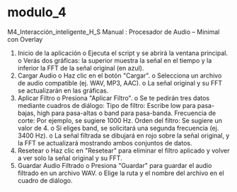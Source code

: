 # modulo_4
M4_Interacción_inteligente_H_S
Manual : Procesador de Audio – Minimal con Overlay
1.	Inicio de la aplicación
  o	Ejecuta el script y se abrirá la ventana principal.
  o	Verás dos gráficas: la superior muestra la señal en el tiempo y la inferior la FFT de la señal original (en azul).
2.	Cargar Audio
  o	Haz clic en el botón "Cargar".
  o	Selecciona un archivo de audio compatible (ej. WAV, MP3, AAC).
  o	La señal original y su FFT se actualizarán en las gráficas.
3.	Aplicar Filtro
  o	Presiona "Aplicar Filtro".
  o	Se te pedirán tres datos mediante cuadros de diálogo:
   	Tipo de filtro: Escribe low para pasa-bajas, high para pasa-altas o band para pasa-banda.
   	Frecuencia de corte: Por ejemplo, se sugiere 1000 Hz.
   	Orden del filtro: Se sugiere un valor de 4.
  o	Si eliges band, se solicitará una segunda frecuencia (ej. 3400 Hz).
  o	La señal filtrada se dibujará en rojo sobre la señal original, y la FFT se actualizará mostrando ambos conjuntos de datos.
4.	Resetear
  o	Haz clic en "Resetear" para eliminar el filtro aplicado y volver a ver solo la señal original y su FFT.
5.	Guardar Audio Filtrado
  o	Presiona "Guardar" para guardar el audio filtrado en un archivo WAV.
  o	Elige la ruta y el nombre del archivo en el cuadro de diálogo.
